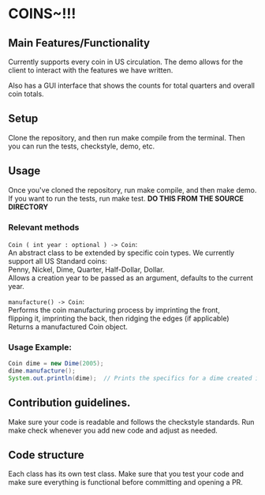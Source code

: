 # COINS~!!!

## Main Features/Functionality

Currently supports every coin in US circulation. The demo allows for the client to interact with the features we have written.

Also has a GUI interface that shows the counts for total quarters and overall coin totals.

## Setup

Clone the repository, and then run make compile from the terminal. Then you can run the tests, checkstyle, demo, etc.

## Usage

Once you've cloned the repository, run make compile, and then make demo. If you want to run the tests, run make test. **DO THIS FROM THE SOURCE DIRECTORY**

### Relevant methods

`Coin ( int year : optional ) -> Coin`:\
An abstract class to be extended by specific coin types. We currently support all US Standard coins: \
Penny, Nickel, Dime, Quarter, Half-Dollar, Dollar. \
Allows a creation year to be passed as an argument, defaults to the current year.

`manufacture() -> Coin`:\
Performs the coin manufacturing process by imprinting the front, \
flipping it, imprinting the back, then ridging the edges (if applicable) \
Returns a manufactured Coin object.

### Usage Example:
```java
Coin dime = new Dime(2005);
dime.manufacture();
System.out.println(dime);  // Prints the specifics for a dime created in 2005
```

## Contribution guidelines.

Make sure your code is readable and follows the checkstyle standards. Run make check whenever you add new code and adjust as needed.

## Code structure

Each class has its own test class. Make sure that you test your code and make sure everything is functional before committing and opening a PR.
